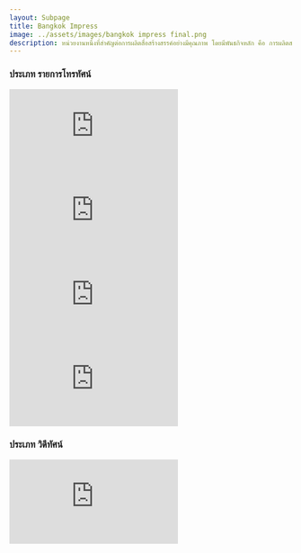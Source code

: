 ```yaml
---
layout: Subpage
title: Bangkok Impress
image: ../assets/images/bangkok impress final.png
description: หน่วยงานหนึ่งที่สำคัญต่อการผลิตสื่อสร้างสรรค์อย่างมีคุณภาพ โดยมีพันธกิจหลัก คือ การผลิตสารคดี รายการโทรทัศน์  วิดีทัศน์  และสื่อสิ่งพิมพ์  ที่มีเนื้อหาสาระอันดีงามด้านศาสนาและวัฒนธรรม ก่อให้เกิดประโยชน์สุขต่อสังคม และประเทศชาติ 
---
```



<section>
	<div class="row"><h3>ประเภท รายการโทรทัศน์ </h3></div>
    <div class="row">
		<div class="4u 6u$(small)">
			<iframe id="ytplayer" type="text/html" 
	  		src="https://www.youtube.com/embed/MaE46d4TxHc"
	  		frameborder="0"></iframe>
		</div>
		<div class="4u 6u$(small)">
			<iframe id="ytplayer" type="text/html" 
	  		src="https://www.youtube.com/embed/ZK_Lkn6gGxU"
	  		frameborder="0"></iframe>
		</div>
		<div class="4u 6u$(small)">
			<iframe id="ytplayer" type="text/html" 
	  		src="https://www.youtube.com/embed/
	  		3AagI-81YOg"
	  		frameborder="0"></iframe>
		</div>
		<div class="4u 6u$(small)">
			<iframe id="ytplayer" type="text/html" 
	  		src="https://www.youtube.com/embed/p0wpW02aL4I"
	  		frameborder="0"></iframe>
		</div>
	</div>
</section>


<section>
	<div class="row"><h3>ประเภท วิดีทัศน์</h3></div>
	<div class="row">
		<div class="4u 6u$(small)">
			<iframe id="ytplayer" type="text/html" 
	  		src="https://www.youtube.com/embed/FWv7lsv2Jgo"
	  		frameborder="0"></iframe>
		</div>
	</div>
</section>